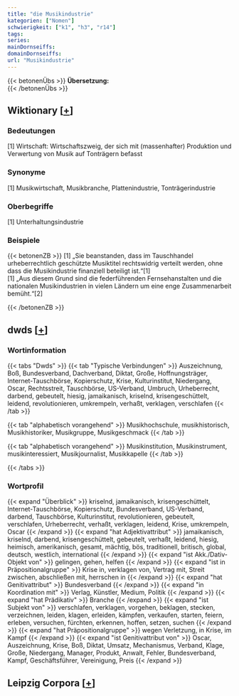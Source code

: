 ```yaml
---
title: "die Musikindustrie"
kategorien: ["Nomen"]
schwierigkeit: ["k1", "h3", "r14"]
tags:
series:
mainDornseiffs:
domainDornseiffs:
url: "Musikindustrie"
---
```


{{< betonenÜbs >}}
**Übersetzung:**  
{{< /betonenÜbs >}}

## Wiktionary [[+](https://de.wiktionary.org/wiki/Musikindustrie)]

### Bedeutungen
[1] Wirtschaft: Wirtschaftszweig, der sich mit (massenhafter) Produktion und Verwertung von Musik auf Tonträgern befasst  

### Synonyme
[1] Musikwirtschaft, Musikbranche, Plattenindustrie, Tonträgerindustrie  

### Oberbegriffe
[1] Unterhaltungsindustrie  

### Beispiele
{{< betonenZB >}}
[1] „Sie beanstanden, dass im Tauschhandel urheberrechtlich geschützte Musiktitel rechtswidrig verteilt werden, ohne dass die Musikindustrie finanziell beteiligt ist.“[1]  
[1] „Aus diesem Grund sind die federführenden Fernsehanstalten und die nationalen Musikindustrien in vielen Ländern um eine enge Zusammenarbeit bemüht.“[2]  

{{< /betonenZB >}}


## dwds [[+](https://www.dwds.de/wb/Musikindustrie)]

### Wortinformation
{{< tabs "Dwds" >}}
{{< tab "Typische Verbindungen" >}}
Auszeichnung, Boß, Bundesverband, Dachverband, Diktat, Große, Hoffnungsträger, Internet-Tauschbörse, Kopierschutz, Krise, Kulturinstitut, Niedergang, Oscar, Rechtsstreit, Tauschbörse, US-Verband, Umbruch, Urheberrecht, darbend, gebeutelt, hiesig, jamaikanisch, kriselnd, krisengeschüttelt, leidend, revolutionieren, umkrempeln, verhaßt, verklagen, verschlafen
{{< /tab >}}

{{< tab "alphabetisch vorangehend" >}}
Musikhochschule, musikhistorisch, Musikhistoriker, Musikgruppe, Musikgeschmack
{{< /tab >}}

{{< tab "alphabetisch vorangehend" >}}
Musikinstitution, Musikinstrument, musikinteressiert, Musikjournalist, Musikkapelle
{{< /tab >}}

{{< /tabs >}}

### Wortprofil
{{< expand "Überblick" >}} kriselnd, jamaikanisch, krisengeschüttelt, Internet-Tauschbörse, Kopierschutz, Bundesverband, US-Verband, darbend, Tauschbörse, Kulturinstitut, revolutionieren, gebeutelt, verschlafen, Urheberrecht, verhaßt, verklagen, leidend, Krise, umkrempeln, Oscar {{< /expand >}}
{{< expand "hat Adjektivattribut" >}} jamaikanisch, kriselnd, darbend, krisengeschüttelt, gebeutelt, verhaßt, leidend, hiesig, heimisch, amerikanisch, gesamt, mächtig, bös, traditionell, britisch, global, deutsch, westlich, international {{< /expand >}}
{{< expand "ist Akk./Dativ-Objekt von" >}} gelingen, gehen, helfen {{< /expand >}}
{{< expand "ist in Präpositionalgruppe" >}} Krise in, verklagen von, Vertrag mit, Streit zwischen, abschließen mit, herrschen in {{< /expand >}}
{{< expand "hat Genitivattribut" >}} Bundesverband {{< /expand >}}
{{< expand "in Koordination mit" >}} Verlag, Künstler, Medium, Politik {{< /expand >}}
{{< expand "hat Prädikativ" >}} Branche {{< /expand >}}
{{< expand "ist Subjekt von" >}} verschlafen, verklagen, vorgehen, beklagen, stecken, verzeichnen, leiden, klagen, erleiden, kämpfen, verkaufen, starten, feiern, erleben, versuchen, fürchten, erkennen, hoffen, setzen, suchen {{< /expand >}}
{{< expand "hat Präpositionalgruppe" >}} wegen Verletzung, in Krise, im Kampf {{< /expand >}}
{{< expand "ist Genitivattribut von" >}} Oscar, Auszeichnung, Krise, Boß, Diktat, Umsatz, Mechanismus, Verband, Klage, Große, Niedergang, Manager, Produkt, Anwalt, Fehler, Bundesverband, Kampf, Geschäftsführer, Vereinigung, Preis {{< /expand >}}

## Leipzig Corpora [[+](https://corpora.uni-leipzig.de/en/res?word=Musikindustrie&corpusId=deu_newscrawl-public_2018)]

